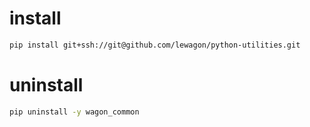 
# install

``` bash
pip install git+ssh://git@github.com/lewagon/python-utilities.git
```

# uninstall

``` bash
pip uninstall -y wagon_common
```
